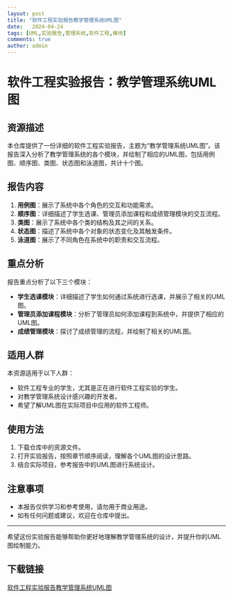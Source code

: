 ```yaml
---
layout: post
title: "软件工程实验报告教学管理系统UML图"
date:   2024-04-24
tags: [UML,实验报告,管理系统,软件工程,模块]
comments: true
author: admin
---
```

# 软件工程实验报告：教学管理系统UML图

## 资源描述

本仓库提供了一份详细的软件工程实验报告，主题为“教学管理系统UML图”。该报告深入分析了教学管理系统的各个模块，并绘制了相应的UML图，包括用例图、顺序图、类图、状态图和泳道图，共计十个图。

## 报告内容

1. **用例图**：展示了系统中各个角色的交互和功能需求。
2. **顺序图**：详细描述了学生选课、管理员添加课程和成绩管理模块的交互流程。
3. **类图**：展示了系统中各个类的结构及其之间的关系。
4. **状态图**：描述了系统中各个对象的状态变化及其触发条件。
5. **泳道图**：展示了不同角色在系统中的职责和交互流程。

## 重点分析

报告重点分析了以下三个模块：

- **学生选课模块**：详细描述了学生如何通过系统进行选课，并展示了相关的UML图。
- **管理员添加课程模块**：分析了管理员如何添加课程到系统中，并提供了相应的UML图。
- **成绩管理模块**：探讨了成绩管理的流程，并绘制了相关的UML图。

## 适用人群

本资源适用于以下人群：

- 软件工程专业的学生，尤其是正在进行软件工程实验的学生。
- 对教学管理系统设计感兴趣的开发者。
- 希望了解UML图在实际项目中应用的软件工程师。

## 使用方法

1. 下载仓库中的资源文件。
2. 打开实验报告，按照章节顺序阅读，理解各个UML图的设计思路。
3. 结合实际项目，参考报告中的UML图进行系统设计。

## 注意事项

- 本报告仅供学习和参考使用，请勿用于商业用途。
- 如有任何问题或建议，欢迎在仓库中提出。

---

希望这份实验报告能够帮助你更好地理解教学管理系统的设计，并提升你的UML图绘制能力。

## 下载链接

[软件工程实验报告教学管理系统UML图](https://pan.quark.cn/s/120dc1bbf3f4)